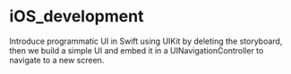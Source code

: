 # iOS_development

Introduce programmatic UI in Swift using UIKit by deleting the storyboard, then we build a simple UI and embed it in a UINavigationController to navigate to a new screen.
